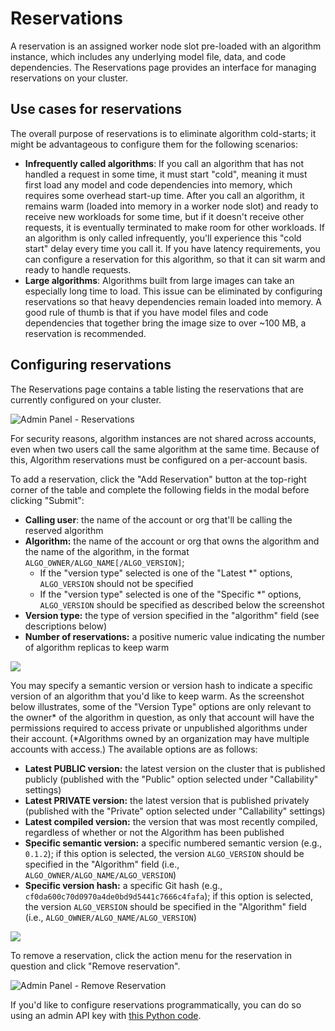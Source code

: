 # Reservations

A reservation is an assigned worker node slot pre-loaded with an algorithm instance, which includes any underlying model file, data, and code dependencies. The Reservations page provides an interface for managing reservations on your cluster.

## Use cases for reservations

The overall purpose of reservations is to eliminate algorithm cold-starts; it might be advantageous to configure them for the following scenarios:

*   **Infrequently called algorithms**: If you call an algorithm that has not handled a request in some time, it must start "cold", meaning it must first load any model and code dependencies into memory, which requires some overhead start-up time. After you call an algorithm, it remains warm (loaded into memory in a worker node slot) and ready to receive new workloads for some time, but if it doesn't receive other requests, it is eventually terminated to make room for other workloads. If an algorithm is only called infrequently, you'll experience this "cold start" delay every time you call it. If you have latency requirements, you can configure a reservation for this algorithm, so that it can sit warm and ready to handle requests.
*   **Large algorithms**: Algorithms built from large images can take an especially long time to load. This issue can be eliminated by configuring reservations so that heavy dependencies remain loaded into memory. A good rule of thumb is that if you have model files and code dependencies that together bring the image size to over ~100 MB, a reservation is recommended.

## Configuring reservations

The Reservations page contains a table listing the reservations that are currently configured on your cluster.

![Admin Panel - Reservations]({{site.url}}/developers/images/post_images/algo-images-admin/algo-1609359537322.png)

For security reasons, algorithm instances are not shared across accounts, even when two users call the same algorithm at the same time. Because of this, Algorithm reservations must be configured on a per-account basis.

To add a reservation, click the "Add Reservation" button at the top-right corner of the table and complete the following fields in the modal before clicking "Submit":

*   **Calling user**: the name of the account or org that'll be calling the reserved algorithm
*   **Algorithm:** the name of the account or org that owns the algorithm and the name of the algorithm, in the format `ALGO_OWNER/ALGO_NAME[/ALGO_VERSION]`;
    *   If the "version type" selected is one of the "Latest *" options, `ALGO_VERSION` should not be specified
    *   If the "version type" selected is one of the "Specific *" options, `ALGO_VERSION` should be specified as described below the screenshot
*   **Version type:** the type of version specified in the "algorithm" field (see descriptions below)
*   **Number of reservations:** a positive numeric value indicating the number of algorithm replicas to keep warm 

![]({{site.url}}/developers/images/post_images/algo-images-admin/algo-1617229501770.png)

You may specify a semantic version or version hash to indicate a specific version of an algorithm that you'd like to keep warm. <span style="font-family: inherit; font-size: 1em;">As the screenshot below illustrates, some of the "Version Type" options are only relevant to the owner* of the algorithm in question, as only that account will have the permissions required to access private or unpublished algorithms under their account. (*Algorithms owned by an organization may have multiple accounts with access.) The available options are as follows:</span>

*   **Latest PUBLIC version:** the latest version on the cluster that is published publicly (published with the "Public" option selected under "Callability" settings)
*   **Latest PRIVATE version:** the latest version that is published privately (published with the "Private" option selected under "Callability" settings)
*   **Latest compiled version:** the version that was most recently compiled, regardless of whether or not the Algorithm has been published
*   **Specific semantic version:** a specific numbered semantic version (e.g., `0.1.2`); if this option is selected, the version `ALGO_VERSION` should be specified in the "Algorithm" field (i.e., `ALGO_OWNER/ALGO_NAME/ALGO_VERSION`)
*   **Specific version hash:** a specific Git hash (e.g., `cf0da600c70d0970a4de0bd9d5441c7666c4fafa`); if this option is selected, the version `ALGO_VERSION` should be specified in the "Algorithm" field (i.e., `ALGO_OWNER/ALGO_NAME/ALGO_VERSION`)

![]({{site.url}}/developers/images/post_images/algo-images-admin/algo-1618942213930.png)

To remove a reservation, click the action menu for the reservation in question and click "Remove reservation".

![Admin Panel - Remove Reservation]({{site.url}}/developers/images/post_images/algo-images-admin/algo-1609359637045.png)

If you'd like to configure reservations programmatically, you can do so using an admin API key with [this Python code](https://gist.github.com/zeryx/5d4f89029c15b92b127bcb82808d412a).